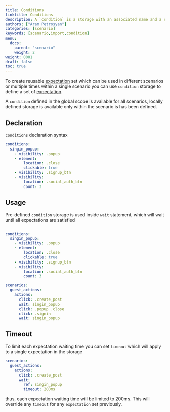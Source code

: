 ```yaml
---
title: Conditions
linktitle: Conditions
description: A `condition` is a storage with an associated name and a set of `expectation`s
authors: ["Aram Petrosyan"]
categories: [scenario]
keywords: [scenario,import,condition]
menu:
  docs:
    parent: "scenario"
    weight: 2
weight: 0001
draft: false
toc: true
---
```


To create reusable [expectation](/expectation/overview) set which can be used in different scenarios or multiple times within a single scenario you can use `condition` storage to define a set of [expectation](/expectation/overview).

A `condition` defined in the global scope is available for all scenarios, locally defined storage is available only within the scenario is has been defined.

## Declaration

`conditions` declaration syntax

```yaml
conditions:
  singin_popup:
    - visibility: .popup
    - element:
        location: .close
        clickable: true
    - visibility: .signup_btn  
    - visibility:
        location: .social_auth_btn
        count: 3  
```

## Usage

Pre-defined `condition` storage is used inside `wait` statement, which will wait until
all expectations are satisfied

```yaml

conditions:
  singin_popup:
    - visibility: .popup
    - element:
        location: .close
        clickable: true
    - visibility: .signup_btn  
    - visibility:
        location: .social_auth_btn
        count: 3

scenarios:
  guest_actions:
    actions:
      click: .create_post
      wait: singin_popup
      click: .popup .close
      click: .signin
      wait: singin_popup
```

## Timeout

To limit each expectation waiting time you can set `timeout` which will apply to a single expectation in the storage

```yaml
scenarios:
  guest_actions:
    actions:
      click: .create_post
      wait:
        ref: singin_popup
        timeout: 200ms
```

thus, each expectation waiting time will be limited to 200ms. This will override any `timeout` for any `expectation` set previously.
